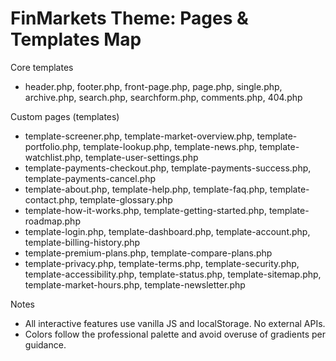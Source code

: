# FinMarkets Theme: Pages & Templates Map

Core templates
- header.php, footer.php, front-page.php, page.php, single.php, archive.php, search.php, searchform.php, comments.php, 404.php

Custom pages (templates)
- template-screener.php, template-market-overview.php, template-portfolio.php, template-lookup.php, template-news.php, template-watchlist.php, template-user-settings.php
- template-payments-checkout.php, template-payments-success.php, template-payments-cancel.php
- template-about.php, template-help.php, template-faq.php, template-contact.php, template-glossary.php
- template-how-it-works.php, template-getting-started.php, template-roadmap.php
- template-login.php, template-dashboard.php, template-account.php, template-billing-history.php
- template-premium-plans.php, template-compare-plans.php
- template-privacy.php, template-terms.php, template-security.php, template-accessibility.php, template-status.php, template-sitemap.php, template-market-hours.php, template-newsletter.php

Notes
- All interactive features use vanilla JS and localStorage. No external APIs.
- Colors follow the professional palette and avoid overuse of gradients per guidance.